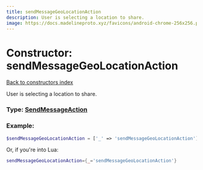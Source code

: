 ```yaml
---
title: sendMessageGeoLocationAction
description: User is selecting a location to share.
image: https://docs.madelineproto.xyz/favicons/android-chrome-256x256.png
---
```

# Constructor: sendMessageGeoLocationAction  
[Back to constructors index](index.md)



User is selecting a location to share.




### Type: [SendMessageAction](../types/SendMessageAction.md)


### Example:

```php
$sendMessageGeoLocationAction = ['_' => 'sendMessageGeoLocationAction'];
```  


Or, if you're into Lua:

```lua
sendMessageGeoLocationAction={_='sendMessageGeoLocationAction'}

```



